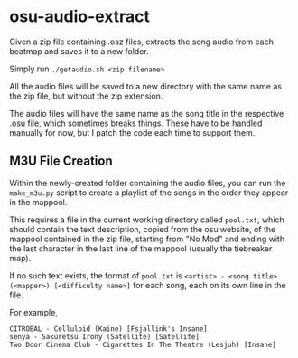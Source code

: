 # osu-audio-extract
Given a zip file containing .osz files, extracts the song audio from each beatmap and saves it to a new folder.

Simply run `./getaudio.sh <zip filename>`

All the audio files will be saved to a new directory with the same name as the zip file, but without the zip extension.

The audio files will have the same name as the song title in the respective .osu file, which sometimes breaks things. These have to be handled manually for now, but I patch the code each time to support them.

## M3U File Creation

Within the newly-created folder containing the audio files, you can run the `make_m3u.py` script to create a playlist of the songs in the order they appear in the mappool.

This requires a file in the current working directory called `pool.txt`, which should contain the text description, copied from the osu website, of the mappool contained in the zip file, starting from "No Mod" and ending with the last character in the last line of the mappool (usually the tiebreaker map).

If no such text exists, the format of `pool.txt` is `<artist> - <song title> (<mapper>) [<difficulty name>]` for each song, each on its own line in the file.

For example, 

```
CITROBAL - Celluloid (Kaine) [Fsjallink's Insane]
senya - Sakuretsu Irony (Satellite) [Satellite]
Two Door Cinema Club - Cigarettes In The Theatre (Lesjuh) [Insane]
```
